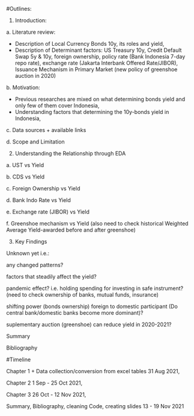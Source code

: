 #Outlines:
1. Introduction:

a. Literature review:
- Description of Local Currency Bonds 10y, its roles and yield,
- Description of Determinant factors:
US Treasury 10y, Credit Default Swap 5y & 10y, foreign ownership, policy rate (Bank Indonesia 7-day repo rate), exchange rate (Jakarta Interbank Offered Rate/JIBOR), Issuance Mechanism in Primary Market (new policy of greenshoe auction in 2020)

b. Motivation: 
- Previous researches are mixed on what determining bonds yield and only few of them cover Indonesia,
- Understanding factors that determining the 10y-bonds yield in Indonesia,
  
c. Data sources + available links

d. Scope and Limitation

2. Understanding the Relationship through EDA

a. UST vs Yield

b. CDS vs Yield

c. Foreign Ownership vs Yield

d. Bank Indo Rate vs Yield

e. Exchange rate (JIBOR) vs Yield

f. Greenshoe mechanism vs Yield (also need to check historical Weighted Average Yield-awarded before and after greenshoe)

3. Key Findings

Unknown yet
i.e.: 

any changed patterns?

factors that steadily affect the yield?

pandemic effect? i.e. holding spending for investing in safe instrument? (need to check ownership of banks, mutual funds, insurance) 

shifting power (bonds ownership) foreign to domestic participant (Do central bank/domestic banks become more dominant)?

suplementary auction (greenshoe) can reduce yield in 2020-2021?


Summary

Bibliography

#Timeline

Chapter 1 + Data collection/conversion from excel tables 31 Aug 2021,

Chapter 2 1 Sep - 25 Oct 2021,

Chapter 3 26 Oct - 12 Nov 2021,

Summary, Bibliography, cleaning Code, creating slides 13 - 19 Nov 2021
